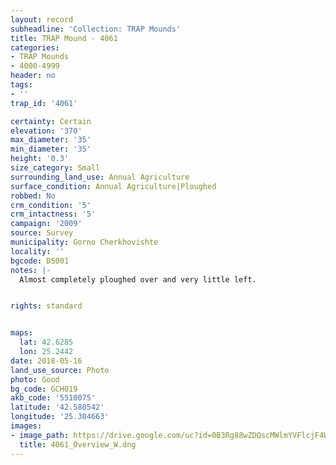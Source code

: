 ```yaml
---
layout: record
subheadline: 'Collection: TRAP Mounds'
title: TRAP Mound - 4061
categories:
- TRAP Mounds
- 4000-4999
header: no
tags:
- ''
trap_id: '4061'

certainty: Certain
elevation: '370'
max_diameter: '35'
min_diameter: '35'
height: '0.3'
size_category: Small
surrounding_land_use: Annual Agriculture
surface_condition: Annual Agriculture|Ploughed
robbed: No
crm_condition: '5'
crm_intactness: '5'
campaign: '2009'
source: Survey
municipality: Gorno Cherkhovishte
locality: ''
bgcode: DS001
notes: |-
  Almost completely ploughed over and very little left.


rights: standard


maps:
  lat: 42.6285
  lon: 25.2442
date: 2018-05-16
land_use_source: Photo
photo: Good
bg_code: GCH019
akb_code: '5510075'
latitude: '42.580542'
longitude: '25.304663'
images:
- image_path: https://drive.google.com/uc?id=0B3Rg88wZDQscMWlmYVFlcjF4WTA
  title: 4061_Overview_W.dng
---
```

